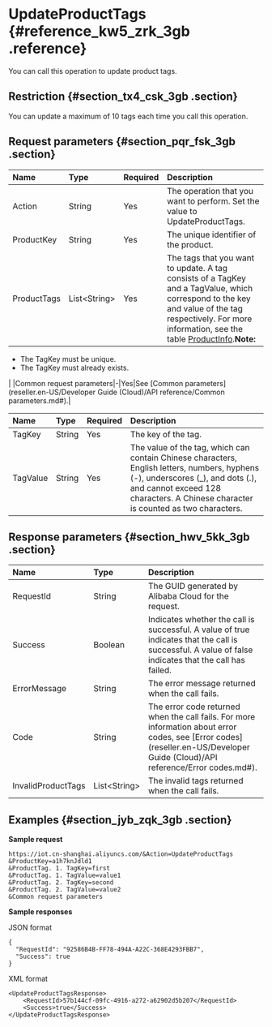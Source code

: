 # UpdateProductTags {#reference_kw5_zrk_3gb .reference}

You can call this operation to update product tags.

## Restriction {#section_tx4_csk_3gb .section}

You can update a maximum of 10 tags each time you call this operation.

## Request parameters {#section_pqr_fsk_3gb .section}

|Name|Type|Required|Description|
|:---|:---|:-------|:----------|
|Action|String|Yes|The operation that you want to perform. Set the value to UpdateProductTags.|
|ProductKey|String|Yes|The unique identifier of the product.|
|ProductTags|List<String\>|Yes|The tags that you want to update. A tag consists of a TagKey and a TagValue, which correspond to the key and value of the tag respectively. For more information, see the table [ProductInfo](#).**Note:** 

-   The TagKey must be unique.
-   The TagKey must already exists.

|
|Common request parameters|-|Yes|See [Common parameters](reseller.en-US/Developer Guide (Cloud)/API reference/Common parameters.md#).|

|Name|Type|Required|Description|
|:---|:---|:-------|:----------|
|TagKey|String|Yes|The key of the tag.|
|TagValue|String|Yes|The value of the tag, which can contain Chinese characters, English letters, numbers, hyphens \(-\), underscores \(\_\), and dots \(.\), and cannot exceed 128 characters. A Chinese character is counted as two characters.|

## Response parameters {#section_hwv_5kk_3gb .section}

|Name|Type|Description|
|:---|:---|:----------|
|RequestId|String|The GUID generated by Alibaba Cloud for the request.|
|Success|Boolean|Indicates whether the call is successful. A value of true indicates that the call is successful. A value of false indicates that the call has failed.|
|ErrorMessage|String|The error message returned when the call fails.|
|Code|String|The error code returned when the call fails. For more information about error codes, see [Error codes](reseller.en-US/Developer Guide (Cloud)/API reference/Error codes.md#).|
|InvalidProductTags|List<String\>|The invalid tags returned when the call fails.|

## Examples {#section_jyb_zqk_3gb .section}

**Sample request**

```
https://iot.cn-shanghai.aliyuncs.com/&Action=UpdateProductTags
&ProductKey=a1h7knJdld1
&ProductTag. 1. TagKey=first
&ProductTag. 1. TagValue=value1
&ProductTag. 2. TagKey=second
&ProductTag. 2. TagValue=value2
&Common request parameters
```

**Sample responses**

JSON format

```
{
  "RequestId": "92586B4B-FF78-494A-A22C-368E4293FBB7",
  "Success": true
}
```

XML format

```
<UpdateProductTagsResponse>
    <RequestId>57b144cf-09fc-4916-a272-a62902d5b207</RequestId>
    <Success>true</Success>
</UpdateProductTagsResponse>
```

